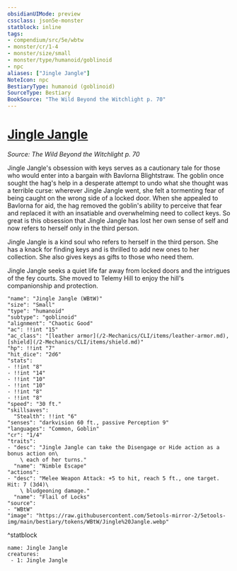```yaml
---
obsidianUIMode: preview
cssclass: json5e-monster
statblock: inline
tags:
- compendium/src/5e/wbtw
- monster/cr/1-4
- monster/size/small
- monster/type/humanoid/goblinoid
- npc
aliases: ["Jingle Jangle"]
NoteIcon: npc
BestiaryType: humanoid (goblinoid)
SourceType: Bestiary
BookSource: "The Wild Beyond the Witchlight p. 70"
---
```

# [Jingle Jangle](2-Mechanics/CLI/bestiary/npc/jingle-jangle-wbtw.md)
*Source: The Wild Beyond the Witchlight p. 70*  

Jingle Jangle's obsession with keys serves as a cautionary tale for those who would enter into a bargain with Bavlorna Blightstraw. The goblin once sought the hag's help in a desperate attempt to undo what she thought was a terrible curse: wherever Jingle Jangle went, she felt a tormenting fear of being caught on the wrong side of a locked door. When she appealed to Bavlorna for aid, the hag removed the goblin's ability to perceive that fear and replaced it with an insatiable and overwhelming need to collect keys. So great is this obsession that Jingle Jangle has lost her own sense of self and now refers to herself only in the third person.

Jingle Jangle is a kind soul who refers to herself in the third person. She has a knack for finding keys and is thrilled to add new ones to her collection. She also gives keys as gifts to those who need them.

Jingle Jangle seeks a quiet life far away from locked doors and the intrigues of the fey courts. She moved to Telemy Hill to enjoy the hill's companionship and protection.

```statblock
"name": "Jingle Jangle (WBtW)"
"size": "Small"
"type": "humanoid"
"subtype": "goblinoid"
"alignment": "Chaotic Good"
"ac": !!int "15"
"ac_class": "[leather armor](/2-Mechanics/CLI/items/leather-armor.md), [shield](/2-Mechanics/CLI/items/shield.md)"
"hp": !!int "7"
"hit_dice": "2d6"
"stats":
- !!int "8"
- !!int "14"
- !!int "10"
- !!int "10"
- !!int "8"
- !!int "8"
"speed": "30 ft."
"skillsaves":
  "Stealth": !!int "6"
"senses": "darkvision 60 ft., passive Perception 9"
"languages": "Common, Goblin"
"cr": "1/4"
"traits":
- "desc": "Jingle Jangle can take the Disengage or Hide action as a bonus action on\
    \ each of her turns."
  "name": "Nimble Escape"
"actions":
- "desc": "Melee Weapon Attack: +5 to hit, reach 5 ft., one target. Hit: 7 (3d4)\
    \ bludgeoning damage."
  "name": "Flail of Locks"
"source":
- "WBtW"
"image": "https://raw.githubusercontent.com/5etools-mirror-2/5etools-img/main/bestiary/tokens/WBtW/Jingle%20Jangle.webp"
```
^statblock

```encounter-table
name: Jingle Jangle
creatures:
 - 1: Jingle Jangle
```